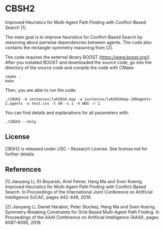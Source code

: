 # CBSH2
 Improved Heuristics for Multi-Agent Path Finding with Conflict-Based Search [1].
 
 The main goal is to improve heuristics for Conflict-Based Search by reasoning about pairwise dependencies between agents. 
 The code also contains the rectangle-symmetry reasoning from [2].
 
 The code requires the external library BOOST (https://www.boost.org/). After you installed BOOST and downloaded the source code, go into the directory of the source code and compile the code with CMake: 
```
cmake .
make
```

Then, you are able to run the code:
```
./CBSH2 -m instances/lak503d.map -a instances/lak503dmap-100agents-2.agents -o test.csv -t 60 -s 1 -h WDG -r 1
```

You can find details and explanations for all parameters with:
```
./CBSH2 --help
```

## License
 CBSH2 is released under USC – Research License. See license.md for further details.
 
## References
[1] Jiaoyang Li, Eli Boyarski, Ariel Felner, Hang Ma and Sven Koenig. Improved Heuristics for Multi-Agent Path Finding with Conflict-Based Search. In Proceedings of the International Joint Conference on Artificial Intelligence (IJCAI), pages 442-449, 2019.

[2] Jiaoyang Li, Daniel Harabor, Peter Stuckey, Hang Ma and Sven Koenig. Symmetry-Breaking Constraints for Grid-Based Multi-Agent Path Finding. In Proceedings of the AAAI Conference on Artificial Intelligence (AAAI), pages 6087-6095, 2019.
